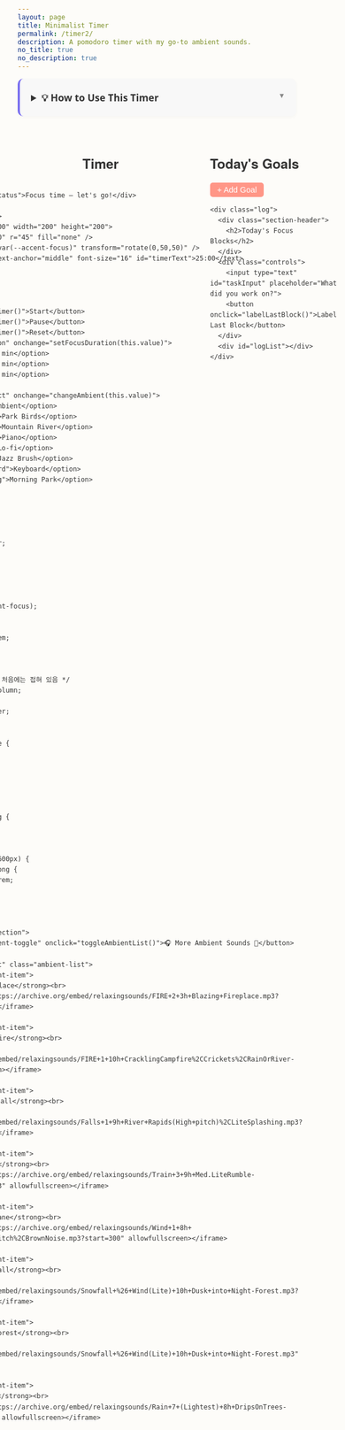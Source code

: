 ```yaml
---
layout: page
title: Minimalist Timer
permalink: /timer2/
description: A pomodoro timer with my go-to ambient sounds. 
no_title: true
no_description: true
---
```


<style>
  .callout-box {
    background-color: #f8f8f8;
    border-left: 4px solid #7a6ff0;
    padding: 1.25rem;
    border-radius: 10px;
    font-family: system-ui, sans-serif;
    margin-bottom: 2rem;
    box-shadow: 0 2px 6px rgba(0, 0, 0, 0.03);
  }

  details.callout-box summary {
    cursor: pointer;
    font-weight: 600;
    font-size: 1.1rem;
    color: #333;
    outline: none;
  }

  details.callout-box[open] summary::after {
    content: "▲";
    float: right;
    font-size: 0.8rem;
    color: #888;
  }

  details.callout-box summary::after {
    content: "▼";
    float: right;
    font-size: 0.8rem;
    color: #888;
  }

  .callout-box ul {
    margin-top: 1rem;
    padding-left: 1.2rem;
    line-height: 1.7;
    color: #444;
    font-size: 0.95rem;
  }

  .callout-box li {
    margin-bottom: 1rem;
  }

  @media (prefers-color-scheme: dark) {
    .callout-box {
      background-color: #2a2a2a;
      border-left-color: #a493ff;
      color: #eee;
    }
    .callout-box ul {
      color: #ccc;
    }
    details.callout-box summary {
      color: #eee;
    }
  }
</style>


<details class="callout-box">
  <summary>💡 How to Use This Timer</summary>
  <ul>
    <li> This is a Pomodoro timer ⏱️! You can adjust your focus session to 25, 50, or 90 minutes. 5-minute short breaks and a 30-minute long break after 4 focus sessions.</li>
    <li> I always like to have white noise when I focus. You’ll find looped music below the timer, or unfold “More Ambient Sounds” for long-play tracks from <a href="https://archive.org/details/relaxingsounds/" target="_blank">archive.org</a> curated by GenreFan.</li>
    <li> You can add goals for the day. Breaking tasks into small chunks makes them easier to tackle. Add as many as you like, assign time, and check them off ✅ when you’re done. </li>
    <li> Feeling stuck or overwhelmed? Try this <a href="https://inyoungcheong.github.io/planner" target="_blank">customized chatbot</a> I built. It can help you de-clutter and reframe your tasks more clearly.</li>
    <li> After a focus session, a block appears in “Today's Focus Blocks.” Label it to reflect what you actually did, even if you got distracted (e.g., “Watching Netflix”). This helps track habits over time.</li>
    <li> Good luck with your work today! </li>
  </ul>
</details>




<style>
  :root {
    --light-bg: #fdfcf9;
    --light-text: #333;
    --dark-bg: #1e1e1e;
    --dark-text: #ddd;
    --accent-focus: #FF9687;
    --accent-break: #D8AE48;
  }

  @media (prefers-color-scheme: dark) {
    html, body {
      background: var(--dark-bg) !important;
      color: var(--dark-text) !important;
    }
    .controls button, select, input, textarea {
      background-color: #333;
      color: #eee;
    }
    .block {
      background-color: #2a2a2a;
    }
  }

  @media (prefers-color-scheme: light) {
    html, body {
      background: var(--light-bg);
      color: var(--light-text);
    }
  }

  body {
    font-family: 'Helvetica Neue', sans-serif;
    padding: 2rem;
    margin: 0;
    line-height: 1.6;
    transition: background 0.3s ease, color 0.3s ease;
  }

  .main-container {
    max-width: 1200px;
    margin: 0 auto;
    display: grid;
    grid-template-columns: 300px 1fr;
    gap: 3rem;
    align-items: start;
  }

  .timer-section {
    display: flex;
    flex-direction: column;
    align-items: center;
    position: sticky;
    top: 2rem;
  }

  .section-header h2 {
    font-size: 1.5rem;
    margin-bottom: 1rem;
    font-weight: 600;
  }

  .goals {
    max-width: 100%;
  }

  .goal-row {
    display: flex;
    gap: 0.5rem;
    align-items: center;
    margin-bottom: 0.15rem;
    transition: opacity 0.3s ease;
    padding: 0.2rem 0;
    border-bottom: 1px solid #f0f0f0;
  }

  @media (prefers-color-scheme: dark) {
    .goal-row {
      border-bottom: 1px solid #333;
    }
  }

  .goal-row:last-of-type {
    border-bottom: none;
  }

  .goal-row input[type="text"] {
    flex: 1;
    padding: 0.3rem 0;
    border: none;
    background: transparent;
    font-size: 0.95rem;
    outline: none;
  }

  .goal-row.readonly input[type="text"] {
    cursor: pointer;
  }

  .goal-row input[type="text"]:focus {
    background: rgba(255, 150, 135, 0.1);
    padding: 0.3rem 0.5rem;
    border-radius: 3px;
  }

  .goal-row input[type="text"]::placeholder {
    color: #bbb;
    font-style: italic;
  }

  .goal-row input[type="number"] {
    width: 50px;
    padding: 0.2rem;
    border: 1px solid #ddd;
    border-radius: 3px;
    font-size: 0.85rem;
    text-align: center;
  }

  .goal-row input[type="checkbox"] {
    transform: scale(1.1);
  }

  .goal-row.checked {
    opacity: 0.4;
  }

  .goal-row button.remove-goal {
    background: transparent;
    border: none;
    font-size: 1.2rem;
    color: #888;
    cursor: pointer;
  }

  .add-goal-button {
    display: block;
    margin: 0.75rem 0;
    padding: 0.3rem 0.8rem;
    font-size: 0.9rem;
    border: none;
    border-radius: 5px;
    background-color: var(--accent-focus);
    color: white;
    cursor: pointer;
  }

  .circle-timer {
    width: 220px;
    height: 220px;
    margin: 2rem auto;
    position: relative;
    background: transparent !important;
  }

  svg text {
    fill: var(--light-text);
  }

  @media (prefers-color-scheme: dark) {
    svg text {
      fill: var(--dark-text);
    }
  }

  .status {
    text-align: center;
    font-style: italic;
    margin-bottom: 1rem;
  }

  .controls {
    text-align: center;
    margin-top: 1rem;
  }

  .controls button, select, input {
    margin: 0.5rem;
    padding: 0.5rem 1rem;
    border: none;
    border-radius: 5px;
    font-size: 1rem;
  }

  .log {
    margin-top: 2rem;
    max-width: 100%;
  }

  .block {
    background-color: #eaeff5;
    padding: 0.75rem;
    border-radius: 8px;
    margin-bottom: 0.5rem;
  }

  .unlabeled {
    opacity: 0.7;
    font-style: italic;
  }

  /* 모바일 대응 */
  @media (max-width: 768px) {
    .main-container {
      grid-template-columns: 1fr;
      gap: 2rem;
    }
    
    .timer-section {
      position: static;
    }
    
    body {
      padding: 1rem;
    }
  }
</style>

<div class="main-container">
  <div class="timer-section">
    <div class="section-header">
      <h2>Timer</h2>
    </div>

    <div class="status" id="status">Focus time – let's go!</div>

    <div class="circle-timer">
      <svg viewBox="0 0 100 100" width="200" height="200">
        <circle cx="50" cy="50" r="45" fill="none" />
        <path id="pie" fill="var(--accent-focus)" transform="rotate(0,50,50)" />
        <text x="50" y="55" text-anchor="middle" font-size="16" id="timerText">25:00</text>
      </svg>
    </div>

    <div class="controls">
      <button onclick="startTimer()">Start</button>
      <button onclick="pauseTimer()">Pause</button>
      <button onclick="resetTimer()">Reset</button>
      <select id="focusDuration" onchange="setFocusDuration(this.value)">
        <option value="25">25 min</option>
        <option value="50">50 min</option>
        <option value="90">90 min</option>
      </select>
      <select id="ambientSelect" onchange="changeAmbient(this.value)">
        <option value="">No Ambient</option>
        <option value="birds">Park Birds</option>
        <option value="river">Mountain River</option>
        <option value="piano">Piano</option>
        <option value="lofi">Lo-fi</option>
        <option value="jazz">Jazz Brush</option>
        <option value="keyboard">Keyboard</option>
        <option value="morning">Morning Park</option>
      </select>

              <style>
          .ambient-section {
            margin-top: 2rem;
            text-align: center;
          }
        
          .ambient-toggle {
            font-size: 1rem;
            cursor: pointer;
            color: var(--accent-focus);
            background: none;
            border: none;
            margin-bottom: 1rem;
          }
        
          .ambient-list {
            display: none; /* 처음에는 접혀 있음 */
            flex-direction: column;
            gap: 1rem;
            align-items: center;
          }
        
          .ambient-item iframe {
            width: 100%;
            max-width: 250px;
            height: 30px;
            border: none;
          }
        
          .ambient-item strong {
            font-size: 1rem;
          }
        
          @media (max-width: 600px) {
            .ambient-item strong {
              font-size: 0.95rem;
            }
          }
        </style>
        
        <div class="ambient-section">
          <button class="ambient-toggle" onclick="toggleAmbientList()">🎧 More Ambient Sounds 🔽</button>
        
          <div id="ambientList" class="ambient-list">
            <div class="ambient-item">
              🔥 <strong>Fireplace</strong><br>
              <iframe src="https://archive.org/embed/relaxingsounds/FIRE+2+3h+Blazing+Fireplace.mp3?start=2" allowfullscreen></iframe>
            </div>
            <div class="ambient-item">
              🔥 <strong>Campfire</strong><br>
              <iframe src="https://archive.org/embed/relaxingsounds/FIRE+1+10h+CracklingCampfire%2CCrickets%2CRainOrRiver-Night.mp3" allowfullscreen></iframe>
            </div>
            <div class="ambient-item">
              💧 <strong>Waterfall</strong><br>
              <iframe src="https://archive.org/embed/relaxingsounds/Falls+1+9h+River+Rapids(High+pitch)%2CLiteSplashing.mp3?start=6" allowfullscreen></iframe>
            </div>
            <div class="ambient-item">
              🚂 <strong>Train</strong><br>
              <iframe src="https://archive.org/embed/relaxingsounds/Train+3+9h+Med.LiteRumble-NoHornsOrBells.mp3?start=3" allowfullscreen></iframe>
            </div>
            <div class="ambient-item">
              ✈️ <strong>Airplane</strong><br>
              <iframe src="https://archive.org/embed/relaxingsounds/Wind+1+8h+(or+Rapids)+Gentle%2CLowPitch%2CBrownNoise.mp3?start=300" allowfullscreen></iframe>
            </div>
            <div class="ambient-item">
              ❄️ <strong>Snowfall</strong><br>
              <iframe src="https://archive.org/embed/relaxingsounds/Snowfall+%26+Wind(Lite)+10h+Dusk+into+Night-Forest.mp3?start=4" allowfullscreen></iframe>
            </div>
            <div class="ambient-item">
              🌿 <strong>Rainforest</strong><br>
              <iframe src="https://archive.org/embed/relaxingsounds/Snowfall+%26+Wind(Lite)+10h+Dusk+into+Night-Forest.mp3" allowfullscreen></iframe>
            </div>
            <div class="ambient-item">
              🌧️ <strong>Rain</strong><br>
              <iframe src="https://archive.org/embed/relaxingsounds/Rain+7+(Lightest)+8h+DripsOnTrees-no+thunder.mp3?start=300" allowfullscreen></iframe>
            </div>
          </div>
        </div>      
    </div>
  </div>

  <div class="content-section">
    <div class="goals">
      <div class="section-header">
        <h2>Today's Goals</h2>
      </div>
      <div id="goalList"></div>
      <button class="add-goal-button" onclick="addGoal()">+ Add Goal</button>
    </div>

    <div class="log">
      <div class="section-header">
        <h2>Today's Focus Blocks</h2>
      </div>
      <div class="controls">
        <input type="text" id="taskInput" placeholder="What did you work on?">
        <button onclick="labelLastBlock()">Label Last Block</button>
      </div>
      <div id="logList"></div>
    </div>
  </div>
</div>


<script src="/assets/js/timer.js"></script>

<script>
// 목표 관련 함수들 (timer.js에 없는 기능들)
function addGoal() {
  const goalList = document.getElementById('goalList');
  const goalRow = document.createElement('div');
  goalRow.className = 'goal-row';
  goalRow.innerHTML = `
    <input type="checkbox" onchange="toggleGoal(this)">
    <input type="text" placeholder="Enter your goal">
    <input type="number" placeholder="25" min="1" max="999">
    <button class="remove-goal" onclick="removeGoal(this)">×</button>
  `;
  goalList.appendChild(goalRow);
  
  // 새로 추가된 텍스트 입력에 이벤트 리스너 추가
  const textInput = goalRow.querySelector('input[type="text"]');
  handleGoalInput(textInput);
  textInput.focus(); // 자동 포커스
  
  // localStorage 저장 (timer.js의 saveToLocal 함수 활용)
  if (typeof saveToLocal === 'function') {
    saveToLocal();
  }
}

function toggleGoal(checkbox) {
  const row = checkbox.parentElement;
  if (checkbox.checked) {
    row.classList.add('checked');
  } else {
    row.classList.remove('checked');
  }
  
  // localStorage 저장
  if (typeof saveToLocal === 'function') {
    saveToLocal();
  }
}

function removeGoal(button) {
  button.parentElement.remove();
  
  // localStorage 저장
  if (typeof saveToLocal === 'function') {
    saveToLocal();
  }
}

// 목표 입력 완료 시 읽기 모드로 전환
function handleGoalInput(input) {
  // 엔터키 처리
  input.addEventListener('keypress', function(e) {
    if (e.key === 'Enter' && input.value.trim()) {
      finalizeGoal(input);
    }
  });
  
  // 포커스 아웃 처리
  input.addEventListener('blur', function() {
    if (input.value.trim()) {
      finalizeGoal(input);
    }
  });
}

function finalizeGoal(input) {
  const goalRow = input.parentElement;
  goalRow.classList.add('readonly');
  input.blur();
  
  // localStorage 저장
  if (typeof saveToLocal === 'function') {
    saveToLocal();
  }
  
  // 클릭 시 다시 편집 가능하게
  input.addEventListener('click', function editGoal() {
    goalRow.classList.remove('readonly');
    input.focus();
    input.removeEventListener('click', editGoal); // 이벤트 리스너 제거
  });
}

// DOM이 로드된 후 실행
document.addEventListener('DOMContentLoaded', function() {
  // 기본으로 목표 3개 생성
  for (let i = 0; i < 3; i++) {
    addGoal();
  }
  
  // 페이지 로드 시 기존 목표들에 이벤트 리스너 추가
  setTimeout(function() {
    const goalInputs = document.querySelectorAll('.goal-row input[type="text"]:not([data-enhanced])');
    goalInputs.forEach(input => {
      input.setAttribute('data-enhanced', 'true');
      handleGoalInput(input);
    });
  }, 100); // timer.js의 loadFromLocal 실행 후
});
</script>

<script>
  function toggleAmbientList() {
    const list = document.getElementById('ambientList');
    const button = document.querySelector('.ambient-toggle');
    const isHidden = list.style.display === 'none' || list.style.display === '';
    list.style.display = isHidden ? 'flex' : 'none';
    button.innerHTML = isHidden ? '🎧 Hide Ambient Sounds 🔼' : '🎧 More Ambient Sounds 🔽';
  }
</script>

